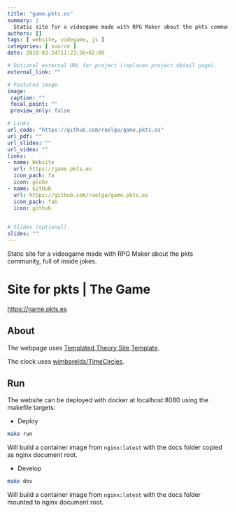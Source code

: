 ```yaml
---
title: "game.pkts.es"
summary: |
  Static site for a videogame made with RPG Maker about the pkts community, full of inside jokes.
authors: []
tags: [ website, videgame, js ]
categories: [ source ]
date: 2018-03-24T11:23:56+02:00

# Optional external URL for project (replaces project detail page).
external_link: ""

# Featured image
image:
 caption: ""
 focal_point: ""
 preview_only: false

# Links
url_code: "https://github.com/raelga/game.pkts.es"
url_pdf: ""
url_slides: ""
url_video: ""
links:
- name: Website
  url: https://game.pkts.es
  icon_pack: fa
  icon: globe
- name: GitHub
  url: https://github.com/raelga/game.pkts.es
  icon_pack: fab
  icon: github
  

# Slides (optional).
slides: ""
---
```


Static site for a videogame made with RPG Maker about the pkts community, full of inside jokes.

# Site for pkts | The Game

https://game.pkts.es

## About

The webpage uses [Templated Theory Site Template](https://templated.co/theory).

The clock uses [wimbarelds/TimeCircles](https://github.com/wimbarelds/TimeCircles).

## Run

The website can be deployed with docker at localhost:8080 using the makefile targets:

- Deploy

```bash
make run
```

Will build a container image from `nginx:latest` with the docs folder copied as nginx document root.

- Develop

```bash
make dev
```

Will build a container image from `nginx:latest` with the docs folder mounted to nginx document root.